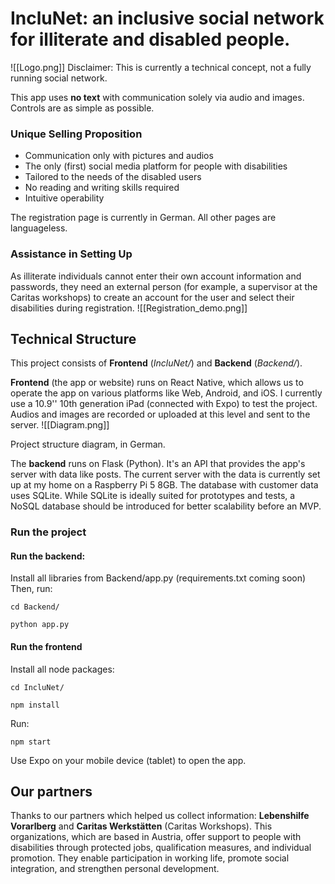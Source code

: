 # IncluNet: an inclusive social network for illiterate and disabled people.

![[Logo.png]]
Disclaimer: This is currently a technical concept, not a fully running social network.

This app uses **no text** with communication solely via audio and images. Controls are as simple as possible.

### Unique Selling Proposition
- Communication only with pictures and audios
- The only (first) social media platform for people with disabilities
- Tailored to the needs of the disabled users
- No reading and writing skills required
- Intuitive operability

The registration page is currently in German. All other pages are languageless.
### Assistance in Setting Up
As illiterate individuals cannot enter their own account information and passwords, they need an external person (for example, a supervisor at the Caritas workshops) to create an account for the user and select their disabilities during registration.
![[Registration_demo.png]]
## Technical Structure

This project consists of **Frontend** (*IncluNet/*) and **Backend** (*Backend/*).

**Frontend** (the app or website) runs on React Native, which allows us to operate the app on various platforms like Web, Android, and iOS. I currently use a 10.9'' 10th generation iPad (connected with Expo) to test the project. Audios and images are recorded or uploaded at this level and sent to the server. 
![[Diagram.png]]

Project structure diagram, in German.

The **backend** runs on Flask (Python). It's an API that provides the app's server with data like posts. The current server with the data is currently set up at my home on a Raspberry Pi 5 8GB. The database with customer data uses SQLite. While SQLite is ideally suited for prototypes and tests, a NoSQL database should be introduced for better scalability before an MVP.

### Run the project
#### Run the backend:
Install all libraries from Backend/app.py (requirements.txt coming soon)
Then, run:
```
cd Backend/
```

```
python app.py
```

#### Run the frontend
Install all node packages:
```
cd IncluNet/
```

```
npm install
```

Run:
```
npm start
```
Use Expo on your mobile device (tablet) to open the app.
## Our partners
Thanks to our partners which helped us collect information: **Lebenshilfe Vorarlberg** and **Caritas Werkstätten** (Caritas Workshops). This organizations, which are based in Austria, offer support to people with disabilities through protected jobs, qualification measures, and individual promotion. They enable participation in working life, promote social integration, and strengthen personal development.